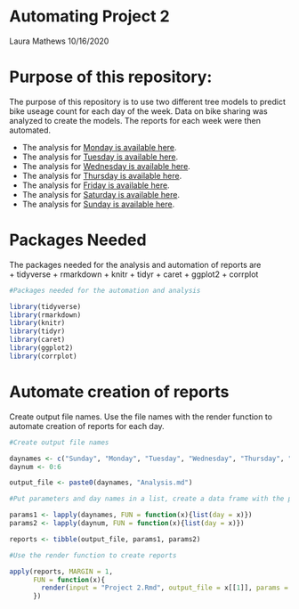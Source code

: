 Automating Project 2
================
Laura Mathews
10/16/2020

# Purpose of this repository:

The purpose of this repository is to use two different tree models to
predict bike useage count for each day of the week. Data on bike sharing
was analyzed to create the models. The reports for each week were then
automated.


  - The analysis for [Monday is available here](https://lauraem93.github.io/Project2/MondayAnalysis).
  - The analysis for [Tuesday is available here](https://lauraem93.github.io/Project2/TuesdayAnalysis).
  - The analysis for [Wednesday is available
    here](https://lauraem93.github.io/Project2/WednesdayAnalysis).
  - The analysis for [Thursday is available here](https://lauraem93.github.io/Project2/ThursdayAnalysis).
  - The analysis for [Friday is available here](https://lauraem93.github.io/Project2/FridayAnalysis).
  - The analysis for [Saturday is available here](https://lauraem93.github.io/Project2/SaturdayAnalysis).
  - The analysis for [Sunday is available here](https://lauraem93.github.io/Project2/SundayAnalysis).

# Packages Needed

The packages needed for the analysis and automation of reports are  
\+ tidyverse + rmarkdown + knitr + tidyr + caret + ggplot2 + corrplot

``` r
#Packages needed for the automation and analysis

library(tidyverse)
library(rmarkdown)
library(knitr)
library(tidyr)
library(caret)
library(ggplot2)
library(corrplot)
```

# Automate creation of reports

Create output file names. Use the file names with the render function to
automate creation of reports for each day.

``` r
#Create output file names

daynames <- c("Sunday", "Monday", "Tuesday", "Wednesday", "Thursday", "Friday", "Saturday")
daynum <- 0:6

output_file <- paste0(daynames, "Analysis.md")

#Put parameters and day names in a list, create a data frame with the parameters, day names, and output file names

params1 <- lapply(daynames, FUN = function(x){list(day = x)})
params2 <- lapply(daynum, FUN = function(x){list(day = x)})

reports <- tibble(output_file, params1, params2)

#Use the render function to create reports

apply(reports, MARGIN = 1,
      FUN = function(x){
        render(input = "Project 2.Rmd", output_file = x[[1]], params = x[[3]])
      })
```
